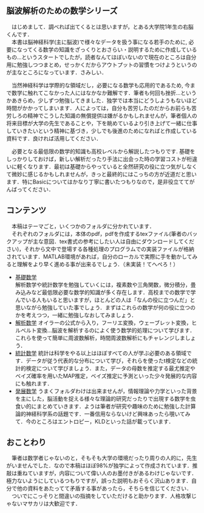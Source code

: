 ## 脳波解析のための数学シリーズ
　はじめまして．調べれば出てくるとは思いますが，とある大学院1年生の右脳くんです．  
　本書は脳神経科学(主に脳波)で様々なデータを扱う事になる若手のために, 必要になってくる数学の知識をざっくりとおさらい・説明するために作成しているもの...というスタートでしたが，読者なんてほぼいないので現在のところは自分用に勉強しつつまとめ，せっかくだからアウトプットの習慣をつけようというのが主なところになっています．さみしい．  
   
　当然神経科学は学際的な領域だし，必要になる数学も応用的であるため, 今まで数学に触れてこなかった人にはなかなか難解です．筆者も何回も挫折...というかあきらめ，少しずつ勉強してきました．独学では本当にどうしようもないほど時間がかかってしまいます．人によっては，自分も苦労したのだからお前らも苦労しろの精神でこうした知識の無償提供は嫌がるかもしれませんが，筆者個人の将来目標が大学の先生であることや，下を眺めているより引き上げて一緒に仕事していきたいという精神に基づき，少しでも後進のためになればと作成している資料です．良ければ活用してください．  

　必要となる最低限の数学的知識も高校レベルから解説したつもりです. 基礎をしっかりしておけば，新しい解析だったり手法に出会った時の学習コストが桁違いに軽くなります．最初は基礎からやっていると全然研究の役に立つ気がしなくて微妙に感じるかもしれませんが，きっと最終的にはこっちの方が近道だと思います．特にBasicについてはかなり丁寧に書いたつもりなので，是非役立ててがんばってください．    

## コンテンツ
　本稿はテーマごと，いくつかのフォルダに分かれています．  
　それぞれのフォルダには，本体のpdf，pdfを作成するtexファイル(筆者のバックアップが主な意図．tex書式の参考にしたい人は自由にダウンロードしてください)，それから文中で登場する各種処理のプログラムでの実装ファイルが格納されています．MATLAB環境があれば，自分のローカルで実際に手を動かしてみると理解をより早く進める事が出来るでしょう．（未実装！てへぺろ！）  

- [基礎数学](https://github.com/Yujingoto/math/tree/master/Basic)  
  解析数学や統計数学を勉強していくには，複素数や三角関数，微分積分，畳み込みなど最低限必要な数学的知識が多く存在します．高校までの数学で学んでいる人もいると思いますが，ほとんどの人は「なんの役に立つんだ」と思いながら勉強していた事でしょう．まずはこれらの数学が何の役に立つのかを考えつつ，一緒に勉強しなおしてみましょう．  
- [解析数学](https://github.com/Yujingoto/math/tree/master/Analysis)
  オイラーの公式から入り，フーリエ変換，ウェーブレット変換，ヒルベルト変換...脳波を解析するのによく使う数学的処理について学びます．これらを使って簡単に周波数解析，時間周波数解析にもチャレンジしましょう．  
- [統計数学](https://github.com/Yujingoto/math/tree/master/Statistics)
  統計は科学をやる以上はほぼすべての人が学ぶ必要のある領域です．データが従う代表的な分布について学び，それらを使ったt検定などの統計的検定について学びましょう．また，データの母数を推定する最尤推定やベイズ確率を用いたMAP推定，ベイズ推定に予測といった少々発展的な内容にも触れます．  
- [発展数学](https://github.com/Yujingoto/math/tree/master/Advanced)
  うまくフォルダわけは出来ませんが，情報理論や力学といった背景を主にした，脳活動を捉える様々な理論的研究だったりで出現する数学を虫食い的にまとめていきます．ようは筆者が研究や趣味のために勉強した計算論的神経科学系の話題です．一番信用ならないけど興味あったら覗いてみて．今のところはエントロピー，KLDといった話が載っています．  

## おことわり
　筆者は数学者じゃないのと，そもそも大学の環境だったり周りの人的に，先生がいませんでした．なので本稿はほぼ98%が独学によって作成されています．推敲は重ねていますが，内容について偉い人のお墨付きがあるわけじゃないです．極力ないようにしているつもりですが，誤った説明もおそらく沢山あります．自分で他の資料をあたってて矛盾する事があったら，そちらを信じてください．  
　ついでにこっそりと間違いの指摘をしていただけると助かります．人格攻撃じゃないマサカリは大歓迎です．

